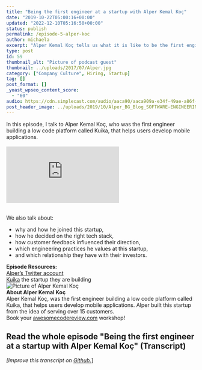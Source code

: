 ```yaml
---
title: "Being the first engineer at a startup with Alper Kemal Koç"
date: "2019-10-22T05:00:16+00:00"
updated: "2022-12-10T05:16:50+00:00"
status: publish
permalink: /episode-5-alper-koc
author: michaela
excerpt: "Alper Kemal Koç tells us what it is like to be the first engineer in a startup."
type: post
id: 59
thumbnail_alt: "Picture of podcast guest"
thumbnail: ../uploads/2017/07/Alper.jpg
category: ["Company Culture", Hiring, Startup]
tag: []
post_format: []
_yoast_wpseo_content_score:
  - "60"
audio: https://cdn.simplecast.com/audio/aaca90/aaca909a-e34f-49ae-a86f-f59e4fa807f0/ed21c78c-d730-4143-9d78-ec4679786d9c/alper-koc-ready_tc.mp3
post_header_image: ../uploads/2019/10/Alper_BG_Blog_SOFTWARE-ENGINEERING-Unlocked.jpg
---
```



<div class="episode-about">
In this episode, I talk to Alper Kemal Koç, who was the first engineer building a low code platform called Kuika, that helps users develop mobile applications.
<br/><br/>
<div class="video-container">
<iframe class="video" src="https://www.youtube-nocookie.com/embed/SjLwUQqh-Us" title="YouTube video player" frameborder="0" allow="accelerometer; autoplay; clipboard-write; encrypted-media; gyroscope; picture-in-picture" allowfullscreen></iframe>
</div>
<br/>

We also talk about:
<ul>
<li> why and how he joined this startup,</li>
<li> how he decided on the right tech stack,</li>
<li> how customer feedback influenced their direction,</li>
<li> which engineering practices he values at this startup,</li>
<li> and which relationship they have with their investors.</li>
</ul>
</div>
<div class=" episode-links">
<b>Episode Resources:</b><br/>
<a href="https://twitter.com/alperkemalkoc">Alper’s Twitter account</a><br/>
<a href="https://www.kuika.com/">Kuika</a> the startup they are building<br/>
</div>

<div class="row pt-2 align-items-center">
<div class="col-4 guest-picture">
<img src="../uploads/2017/07/Alper.jpg" alt="Picture of Alper Kemal Koç"/>
</div>
<div class="col-8 guest-about">
<b>About Alper Kemal Koç</b><br/>
Alper Kemal Koç, was the first engineer building a low code platform called Kuika, that helps users develop mobile applications. Alper built this startup from the idea of serving over 15 customers.
<!-- can you check if i did this correctly -->
</div>
</div>

<div class="sponsorship">
Book your <a href="https://www.michaelagreiler.com/workshops">awesomecodereview.com</a> workshop!
</div>

## Read the whole episode "Being the first engineer at a startup with Alper Kemal Koç" (Transcript)


_\[Improve this transcript on [Github](https://github.com/mgreiler/se-unlocked/tree/master/Transcripts)_[.](https://github.com/mgreiler/se-unlocked/tree/master/Transcripts)\]



